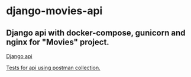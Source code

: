 # django-movies-api
Django api with docker-compose, gunicorn and nginx for "Movies" project.
---
[Django api](https://github.com/mybestnickname/django-movies-api/tree/master/services)

[Tests for api using postman collection.](https://github.com/mybestnickname/django-movies-api/tree/master/postman_tests)